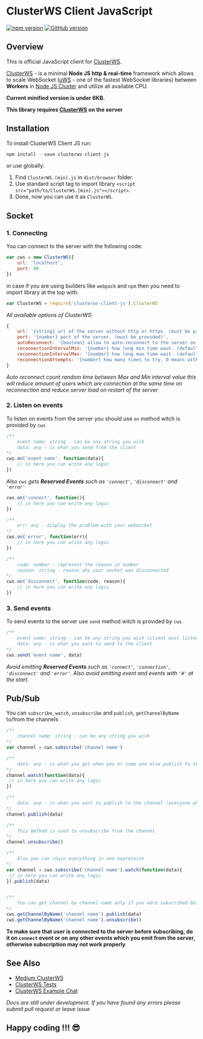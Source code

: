 # ClusterWS Client JavaScript
[![npm version](https://badge.fury.io/js/clusterws-client-js.svg)](https://badge.fury.io/js/clusterws-client-js)
[![GitHub version](https://badge.fury.io/gh/goriunov%2FClusterWS-Client-JS.svg)](https://badge.fury.io/gh/goriunov%2FClusterWS-Client-JS)

## Overview
This is official JavaScript client for [ClusterWS](https://github.com/ClusterWS/ClusterWS).

[ClusterWS](https://github.com/ClusterWS/ClusterWS) - is a minimal **Node JS http & real-time** framework which allows to scale WebSocket ([uWS](https://github.com/uNetworking/uWebSockets) - one of the fastest WebSocket libraries) between **Workers** in [Node JS Cluster](https://nodejs.org/api/cluster.html) and utilize all available CPU.

**Current minified version is under 6KB.**

**This library requires [ClusterWS](https://github.com/ClusterWS/ClusterWS) on the server**

## Installation
To install ClusterWS Client JS run:
```js
npm install --save clusterws-client-js
```
or use globally: 

1. Find `ClusterWS.(min).js`  in `dist/browser` folder.
2. Use standard script tag to import library `<script src="path/to/ClusterWS.[min].js"></script>`.
3. Done, now you can use it as `ClusterWS`.


## Socket
### 1. Connecting
You can connect to the server with the following code: 
```js
var cws = new ClusterWS({
    url: 'localhost',
    port: 80
})
```

in case if you are using builders like `webpack` and `npm` then you need to import library at the top with: 
```js
var ClusterWS = require('clusterws-client-js').ClusterWS
```

*All available options of ClusterWS:*
```js
{
    url: '{string} url of the server without http or https. (must be provided)',
    port: '{number} port of the server. (must be provided)',
    autoReconnect: '{boolean} allow to auto-reconnect to the server on lost connection. (default false)',
    reconnectionIntervalMin: '{number} how long min time waut. (default 1000) in ms', 
    reconnectionIntervalMax: '{number} how long max time wait. (default 5000) in ms', 
    reconnectionAttempts: '{number} how many times to try, 0 means without limit. (default 0)'
}
```

*Auto reconnect count random time between Max and Min interval value this will reduce amount of users which are connection at the same time on reconnection and reduce server load on restart of the server*

### 2. Listen on events
To listen on events from the server you should use `on` method witch is provided by `cws`
```js
/**
    event name: string - can be any string you wish
    data: any - is what you send from the client
*/
cws.on('event name', function(data){
    // in here you can write any logic
})
```

*Also `cws` gets **Reserved Events** such as `'connect'`, `'disconnect'` and `'error'`*
```js
cws.on('connect', function(){
    // in here you can write any logic
})

/**
    err: any - display the problem with your weboscket
*/
cws.on('error', function(err){
    // in here you can write any logic
})

/**
    code: number - represent the reason in number
    reason: string - reason why your socket was disconnected
*/
cws.on('disconnect', function(code, reason){
    // in here you can write any logic
})
```

### 3. Send events
To send events to the server use `send` method witch is provided by `cws`
```js
/**
    event name: string - can be any string you wish (client must listen on this event name)
    data: any - is what you want to send to the client
*/
cws.send('event name', data)
```

*Avoid emitting **Reserved Events** such as `'connect'`, `'connection'`, `'disconnect'` and `'error'`. Also avoid emitting  event and events with `'#'` at the start.*

## Pub/Sub
You can `subscribe`, `watch`, `unsubscribe` and `publish`, `getChannelByName` to/from the channels
```js
/**
    channel name: string - can be any string you wish
*/
var channel = cws.subscribe('channel name')

/**
    data: any - is what you get when you or some one else publish to the channel
*/
channel.watch(function(data){
 // in here you can write any logic
})

/**
    data: any - is what you want to publish to the channel (everyone who is subscribe will get it)
*/
channel.publish(data)

/**
    This method is used to unsubscribe from the channel
*/
channel.unsubscribe()

/**
    Also you can chain everything in one expression
*/
var channel = cws.subscribe('channel name').watch(function(data){
 // in here you can write any logic
}).publish(data)


/**
    You can get channel by channel name only if you were subscribed before
*/
cws.getChannelByName('channel name').publish(data)
cws.getChannelByName('channel name').unsubscribe()
```

**To make sure that user is connected to the server before subscribing, do it on `connect` event or on any other events which you emit from the server, otherwise subscription may not work properly**

## See Also
* [Medium ClusterWS](https://medium.com/clusterws)
* [ClusterWS Tests](https://github.com/ClusterWS/ClusterWS-Tests)
* [ClusterWS Example Chat](https://github.com/goriunov/ClusterWS-Chat-Example)

*Docs are still under development. If you have found any errors please submit pull request or leave issue*

## Happy coding !!! :sunglasses: